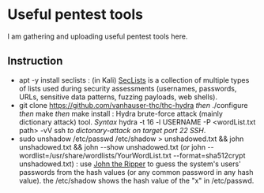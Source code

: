 # Useful pentest tools
I am gathering and uploading useful pentest tools here.

## Instruction
- apt -y install seclists : (in Kali) [SecLists](https://github.com/danielmiessler/SecLists) is a collection of multiple types of lists used during security assessments (usernames, passwords, URLs, sensitive data patterns, fuzzing payloads, web shells).
- git clone https://github.com/vanhauser-thc/thc-hydra _then_ ./configure _then_ make _then_ make install : Hydra brute-force attack (mainly dictionary attack) tool. _Syntax_ hydra -t 16 -l USERNAME -P <wordList.txt path> -vV <target IP> ssh _to dictonary-attack on target port 22 SSH_.
- sudo unshadow /etc/passwd /etc/shadow > unshadowed.txt && john unshadowed.txt && john --show unshadowed.txt (_or_ john --wordlist=/usr/share/wordlists/YourWordList.txt --format=sha512crypt unshadowed.txt) : use [John the Ripper](https://github.com/openwall/john) to guess the system's users' passwords from the hash values (or any common password in any hash value). the /etc/shadow shows the hash value of the "x" in /etc/passwd.
